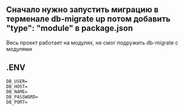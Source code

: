 ## Сначало нужно запустить миграцию в терменале db-migrate up потом добавить "type": "module" в package.json
Весь проект работает на модулях, не смог подружить db-migrate с модулями

## .ENV
```
DB_USER=
DB_HOST=
DB_NAME=
DB_PASSWORD=
DB_PORT=
```

